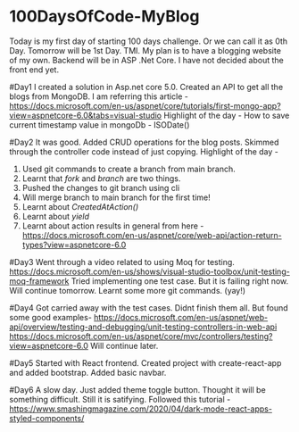 # 100DaysOfCode-MyBlog

Today is my first day of starting 100 days challenge. Or we can call it as 0th Day. Tomorrow will be 1st Day. TMI.
My plan is to have a blogging website of my own. Backend will be in ASP .Net Core. I have not decided about the front end yet.

#Day1
I created a solution in Asp.net core 5.0. Created an API to get all the blogs from MongoDB.
I am referring this article - https://docs.microsoft.com/en-us/aspnet/core/tutorials/first-mongo-app?view=aspnetcore-6.0&tabs=visual-studio
Highlight of the day - How to save current timestamp value in mongoDb - ISODate()

#Day2
It was good. Added CRUD operations for the blog posts. Skimmed through the controller code instead of just copying.
Highlight of the day -
1. Used git commands to create a branch from main branch.
2. Learnt that _fork_ and _branch_ are two things.
3. Pushed the changes to git branch using cli
4. Will merge branch to main branch for the first time!
5. Learnt about _CreatedAtAction()_
6. Learnt about _yield_
7. Learnt about action results in general from here - https://docs.microsoft.com/en-us/aspnet/core/web-api/action-return-types?view=aspnetcore-6.0

#Day3
Went through a video related to using Moq for testing.
https://docs.microsoft.com/en-us/shows/visual-studio-toolbox/unit-testing-moq-framework
Tried implementing one test case. But it is failing right now. Will continue tomorrow.
Learnt some more git commands. (yay!)

#Day4
Got carried away with the test cases.
Didnt finish them all. 
But found some good examples-
https://docs.microsoft.com/en-us/aspnet/web-api/overview/testing-and-debugging/unit-testing-controllers-in-web-api
https://docs.microsoft.com/en-us/aspnet/core/mvc/controllers/testing?view=aspnetcore-6.0
Will continue later.

#Day5
Started with React frontend.
Created project with create-react-app and added bootstrap.
Added basic navbar.

#Day6
A slow day.
Just added theme toggle button. Thought it will be something difficult.
Still it is satifying.
Followed this tutorial - https://www.smashingmagazine.com/2020/04/dark-mode-react-apps-styled-components/
